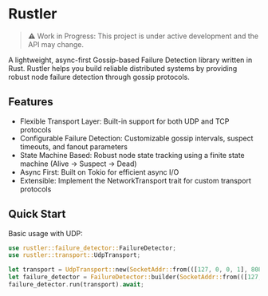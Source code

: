 # Rustler

> ⚠️ Work in Progress: This project is under active development and the API may change.

A lightweight, async-first Gossip-based Failure Detection library written in Rust. Rustler helps you build reliable distributed systems by providing robust node failure detection through gossip protocols.

## Features

- Flexible Transport Layer: Built-in support for both UDP and TCP protocols
- Configurable Failure Detection: Customizable gossip intervals, suspect timeouts, and fanout parameters
- State Machine Based: Robust node state tracking using a finite state machine (Alive → Suspect → Dead)
- Async First: Built on Tokio for efficient async I/O
- Extensible: Implement the NetworkTransport trait for custom transport protocols

## Quick Start

Basic usage with UDP:

```rust
use rustler::failure_detector::FailureDetector;
use rustler::transport::UdpTransport;

let transport = UdpTransport::new(SocketAddr::from(([127, 0, 0, 1], 8080))).await.unwrap();
let failure_detector = FailureDetector::builder(SocketAddr::from(([127, 0, 0, 1], 8080))).build();
failure_detector.run(transport).await;
```
